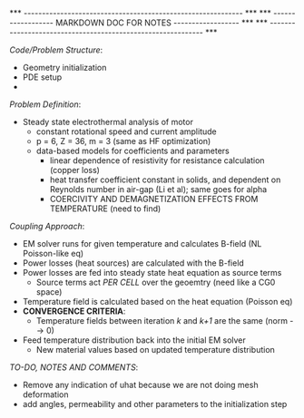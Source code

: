 *** ------------------------------------------------------------ ***
*** ------------------ MARKDOWN DOC FOR NOTES ------------------ ***
*** ------------------------------------------------------------ ***

*Code/Problem Structure*:
- Geometry initialization
- PDE setup
- 

*Problem Definition*:
- Steady state electrothermal analysis of motor
    - constant rotational speed and current amplitude
    - p = 6, Z = 36, m = 3 (same as HF optimization)
    - data-based models for coefficients and parameters
        - linear dependence of resistivity for resistance calculation (copper loss)
        - heat transfer coefficient constant in solids, and dependent on Reynolds number in air-gap (Li et al); same goes for alpha
        - COERCIVITY AND DEMAGNETIZATION EFFECTS FROM TEMPERATURE (need to find)

*Coupling Approach*:
- EM solver runs for given temperature and calculates B-field (NL Poisson-like eq)
- Power losses (heat sources) are calculated with the B-field
- Power losses are fed into steady state heat equation as source terms
    - Source terms act *PER CELL* over the geoemtry (need like a CG0 space)
- Temperature field is calculated based on the heat equation (Poisson eq)
- **CONVERGENCE CRITERIA**:
    - Temperature fields between iteration *k* and *k+1* are the same (norm --> 0)
- Feed temperature distribution back into the initial EM solver
    - New material values based on updated temperature distribution

*TO-DO, NOTES AND COMMENTS*:
- Remove any indication of uhat because we are not doing mesh deformation
- add angles, permeability and other parameters to the initialization step